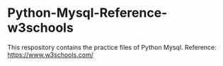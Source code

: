 # Python-Mysql-Reference-w3schools

This respository contains the practice files of Python Mysql. Reference: https://www.w3schools.com/
